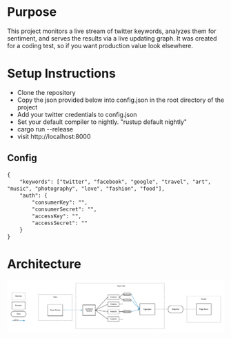 # Purpose
This project monitors a live stream of twitter keywords, analyzes them for sentiment, and
serves the results via a live updating graph. It was created for a coding test, so
if you want production value look elsewhere.

# Setup Instructions
 * Clone the repository
 * Copy the json provided below into config.json in the root directory of the project
 * Add your twitter credentials to config.json
 * Set your default compiler to nightly. "rustup default nightly"
 * cargo run --release
 * visit http://localhost:8000

## Config
```
{
	"keywords": ["twitter", "facebook", "google", "travel", "art", "music", "photography", "love", "fashion", "food"],
	"auth": {
		"consumerKey": "",
		"consumerSecret": "",
		"accessKey": "",
		"accessSecret": ""
	}
}
```

# Architecture
![Architecture](https://github.com/That3Percent/twitter-sentiment-graphs/blob/master/Architecture.png)